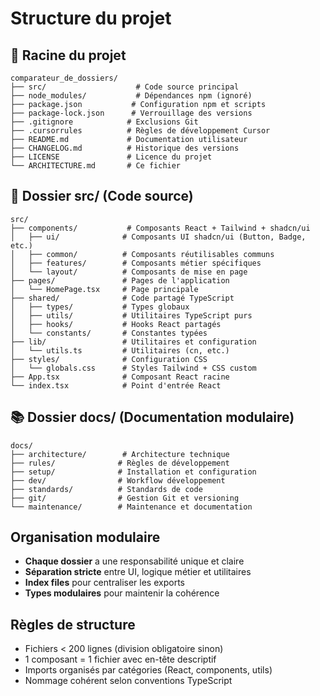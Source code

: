# Structure du projet

## 📁 Racine du projet
```
comparateur_de_dossiers/
├── src/                    # Code source principal
├── node_modules/           # Dépendances npm (ignoré)
├── package.json           # Configuration npm et scripts
├── package-lock.json      # Verrouillage des versions
├── .gitignore            # Exclusions Git
├── .cursorrules          # Règles de développement Cursor
├── README.md             # Documentation utilisateur
├── CHANGELOG.md          # Historique des versions
├── LICENSE               # Licence du projet
└── ARCHITECTURE.md       # Ce fichier
```

## 🔧 Dossier src/ (Code source)
```
src/
├── components/           # Composants React + Tailwind + shadcn/ui
│   ├── ui/              # Composants UI shadcn/ui (Button, Badge, etc.)
│   ├── common/          # Composants réutilisables communs  
│   ├── features/        # Composants métier spécifiques
│   └── layout/          # Composants de mise en page
├── pages/               # Pages de l'application
│   └── HomePage.tsx     # Page principale
├── shared/              # Code partagé TypeScript
│   ├── types/           # Types globaux
│   ├── utils/           # Utilitaires TypeScript purs
│   ├── hooks/           # Hooks React partagés
│   └── constants/       # Constantes typées
├── lib/                 # Utilitaires et configuration
│   └── utils.ts         # Utilitaires (cn, etc.)
├── styles/              # Configuration CSS
│   └── globals.css      # Styles Tailwind + CSS custom
├── App.tsx              # Composant React racine
└── index.tsx            # Point d'entrée React
```

## 📚 Dossier docs/ (Documentation modulaire)
```
docs/
├── architecture/        # Architecture technique
├── rules/              # Règles de développement
├── setup/              # Installation et configuration
├── dev/                # Workflow développement
├── standards/          # Standards de code
├── git/                # Gestion Git et versioning
└── maintenance/        # Maintenance et documentation
```

## Organisation modulaire
- **Chaque dossier** a une responsabilité unique et claire
- **Séparation stricte** entre UI, logique métier et utilitaires
- **Index files** pour centraliser les exports
- **Types modulaires** pour maintenir la cohérence

## Règles de structure
- Fichiers < 200 lignes (division obligatoire sinon)
- 1 composant = 1 fichier avec en-tête descriptif
- Imports organisés par catégories (React, components, utils)
- Nommage cohérent selon conventions TypeScript